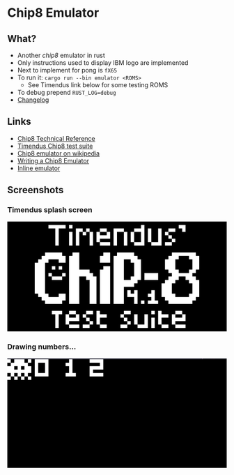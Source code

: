 # Chip8 Emulator

## What?
- Another *chip8* emulator in rust
- Only instructions used to display IBM logo are implemented
- Next to implement for pong is `fX65`
- To run it: `cargo run --bin emulator <ROMS>`
    - See Timendus link below for some testing ROMS
- To debug prepend `RUST_LOG=debug`
- [Changelog](https://github.com/gthvn1/chip8-emulator/blob/master/Changelog.md)

## Links

- [Chip8 Technical Reference](http://devernay.free.fr/hacks/chip8/C8TECH10.HTM)
- [Timendus Chip8 test suite](https://github.com/Timendus/chip8-test-suite)
- [Chip8 emulator on wikipedia](https://en.wikipedia.org/wiki/CHIP-8)
- [Writing a Chip8 Emulator](http://craigthomas.ca/blog/2014/06/21/writing-a-chip-8-emulator-part-1/)
- [Inline emulator](https://chip-8.vercel.app/)

## Screenshots

### Timendus splash screen
![](https://github.com/gthvn1/chip8-emulator/blob/master/screenshots/timendus.png)

### Drawing numbers...
![](https://github.com/gthvn1/chip8-emulator/blob/master/screenshots/drawing_numbers.png)

